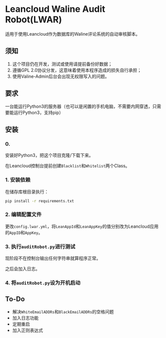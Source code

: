 # Leancloud Waline Audit Robot(**LWAR**)

适用于使用Leancloud作为数据库的Waline评论系统的自动审核脚本。

## 须知

1. 这个项目仍在开发，测试或使用请提前备份好数据；
2. 遵循GPL 2.0协议分发，这意味着使用本程序造成的损失自行承担；
3. 使用Valine-Admin后台会出现无权限写入的问题。

## 要求

一台能运行Python3的服务器（也可以是闲置的手机电脑，不需要内网穿透，只需要能运行Python3，支持pip）

## 安装

### 0. 

安装好Python3，把这个项目克隆/下载下来。

在Leancloud控制台提前创建`Blacklist`和`Whitelist`两个Class。

### 1. 安装依赖

在储存库根目录执行：

```bash
pip install -r requirements.txt
```

### 2. 编辑配置文件

更改`config.lwar.yml`，将`LeanAppId`和`LeanAppKey`的值分别改为Leancloud应用的`AppID`和`AppKey`。

### 3. 执行`auditRobot.py`进行测试

现阶段不在控制台输出任何字符串就算程序正常。

之后会加入日志。

### 4. 将`auditRobot.py`设为开机启动

## To-Do

 - 解决`WhiteEmailADDRs`和`BlackEmailADDRs`的空格问题
 - 加入日志功能
 - 定期重启
 - 加入正则表达式
